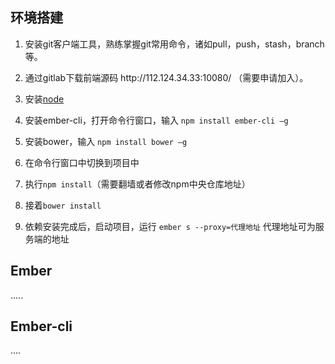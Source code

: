 ## 环境搭建

1. 安装git客户端工具，熟练掌握git常用命令，诸如pull，push，stash，branch等。
2. 通过gitlab下载前端源码 http:\/\/112.124.34.33:10080\/ （需要申请加入）。

3. 安装[node](https://nodejs.org/en/)

4. 安装ember-cli，打开命令行窗口，输入 `npm install ember-cli –g`

5. 安装bower，输入 `npm install bower –g`

6. 在命令行窗口中切换到项目中

7. 执行`npm install`（需要翻墙或者修改npm中央仓库地址）

8. 接着`bower install`

9. 依赖安装完成后，启动项目，运行 `ember s --proxy=代理地址`  代理地址可为服务端的地址


## Ember

.....

## Ember-cli

....

